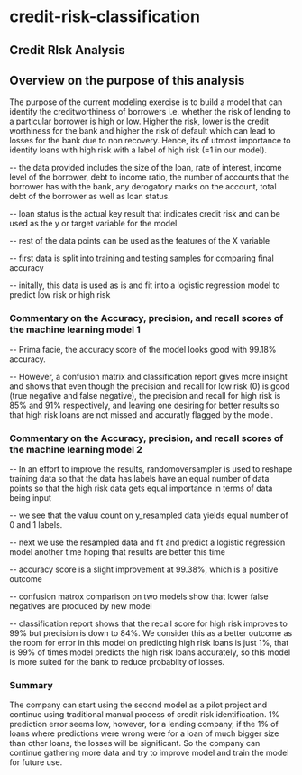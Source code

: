 # credit-risk-classification
## Credit RIsk Analysis 

## Overview on the purpose of this analysis

The purpose of the current modeling exercise is to build a model that can identify the creditworthiness of borrowers i.e. whether the risk of lending to a particular borrower is high or low. Higher the risk, lower is the credit worthiness for the bank and higher the risk of default which can lead to losses for the bank due to non recovery. Hence, its of utmost importance to identify loans with high risk with a label of high risk (=1 in our model). 

-- the data provided includes the size of the loan, rate of interest, income level of the borrower, debt to income ratio, the number of accounts that the borrower has with the bank, any derogatory marks on the account, total debt of the borrower as well as loan status. 

-- loan status is the actual key result that indicates credit risk and can be used as the y or target variable for the model

-- rest of the data points can be used as the features of the X variable

-- first data is split into training and testing samples for comparing final accuracy 

-- initally, this data is used as is and fit  into a logistic regression  model to predict low risk or high risk

### Commentary on the Accuracy, precision, and recall scores of the machine learning model 1

-- Prima facie, the accuracy score of the model looks good with 99.18% accuracy.

-- However, a confusion matrix and classification report gives more insight and shows that even though the precision and recall for low risk (0) is good (true negative and false negative), the precision and recall for high risk is 85% and 91% respectively, and leaving one desiring for better results so that high risk loans are not missed and accuratly flagged by the model.

### Commentary on the Accuracy, precision, and recall scores of the machine learning model 2

-- In an effort to improve the results, randomoversampler is used to reshape training data so that the data has labels have an equal number of data points so that the high risk data gets equal importance in terms of data being input

-- we see that the valuu count on y_resampled data yields equal number of 0 and 1 labels.

-- next we use the resampled data and fit and predict a logistic regression model another time hoping that results are better this time

-- accuracy score is a slight improvement at 99.38%, which is a positive outcome

-- confusion matrox comparison on two models show that lower false negatives are produced by new model

-- classification report shows that the recall score for high risk improves to 99% but precision is down to 84%. We consider this as a better outcome as the room for error in this model on predicting high risk loans is just 1%, that is 99% of times model predicts the high risk loans accurately, so this model is more suited for the bank to reduce probablity of losses. 

### Summary
The company can start using the second model as a pilot project and continue using traditional manual process of credit risk identification. 1% prediction error seems low, however, for a lending company, if the 1% of loans where predictions were wrong were for a loan of much bigger size than other loans, the losses will be significant. So the company can continue gathering more data and try to improve model and train the model for future use. 


